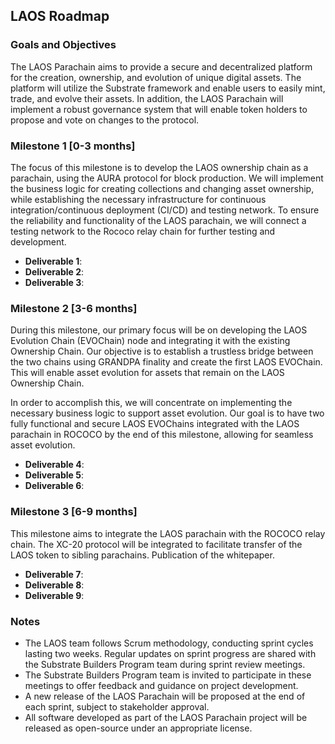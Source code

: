 ## LAOS Roadmap

### Goals and Objectives

The LAOS Parachain aims to provide a secure and decentralized platform for the creation, ownership, and evolution of unique digital assets. The platform will utilize the Substrate framework and enable users to easily mint, trade, and evolve their assets. In addition, the LAOS Parachain will implement a robust governance system that will enable token holders to propose and vote on changes to the protocol.
### Milestone 1 [0-3 months]

The focus of this milestone is to develop the LAOS ownership chain as a parachain, using the AURA protocol for block production. We will implement the business logic for creating collections and changing asset ownership, while establishing the necessary infrastructure for continuous integration/continuous deployment (CI/CD) and testing network. To ensure the reliability and functionality of the LAOS parachain, we will connect a testing network to the Rococo relay chain for further testing and development.


* **Deliverable 1**: 
* **Deliverable 2**: 
* **Deliverable 3**: 

### Milestone 2 [3-6 months]
During this milestone, our primary focus will be on developing the LAOS Evolution Chain (EVOChain) node and integrating it with the existing Ownership Chain. Our objective is to establish a trustless bridge between the two chains using GRANDPA finality and create the first LAOS EVOChain. This will enable asset evolution for assets that remain on the LAOS Ownership Chain.

In order to accomplish this, we will concentrate on implementing the necessary business logic to support asset evolution. Our goal is to have two fully functional and secure LAOS EVOChains integrated with the LAOS parachain in ROCOCO by the end of this milestone, allowing for seamless asset evolution.



* **Deliverable 4**:
* **Deliverable 5**:
* **Deliverable 6**:

### Milestone 3 [6-9 months]
This milestone aims to integrate the LAOS parachain with the ROCOCO relay chain. The XC-20 protocol will be integrated to facilitate transfer of the LAOS token to sibling parachains. Publication of the whitepaper.

* **Deliverable 7**:
* **Deliverable 8**:
* **Deliverable 9**:

### Notes

- The LAOS team follows Scrum methodology, conducting sprint cycles lasting two weeks. Regular updates on sprint progress are shared with the Substrate Builders Program team during sprint review meetings.
- The Substrate Builders Program team is invited to participate in these meetings to offer feedback and guidance on project development.
- A new release of the LAOS Parachain will be proposed at the end of each sprint, subject to stakeholder approval. 
- All software developed as part of the LAOS Parachain project will be released as open-source under an appropriate license.